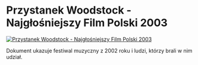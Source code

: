 Przystanek Woodstock - Najgłośniejszy Film Polski 2003 
=============
[![Przystanek Woodstock - Najgłośniejszy Film Polski 2003 ](http://vidos.pl/images/player.gif)](http://vidos.pl/przystanek-woodstock-najglosniejszy-film-polski-2003)

 Dokument ukazuje festiwal muzyczny z 2002 roku i ludzi, którzy brali w nim udział.
